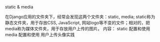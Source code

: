 static & media

在Django应用的文件夹下，经常会发现这两个文件夹：static, media; static称为静态文件夹，用于存放CSS, JavaScript, 网站logo等不变的文件；相对的，把media称为媒体文件夹，用于存放用户上传的图片。
内容：
static 配置和使用
media 配置和使用
用户上传头像实践
